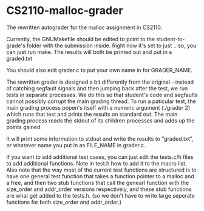 CS2110-malloc-grader
====================

The rewritten autograder for the malloc assignment in CS2110.

Currently, the GNUMakefile should be edited to point to the student-to-grade's folder with the submission inside.
Right now it's set to just ..
so, you can just run make. The results will both be printed out and put in a graded.txt

You should also edit grader.c to put your own name in for GRADER_NAME.

The rewritten grader is designed a bit differently from the original - instead of catching segfault signals and then jumping back after the test, we run tests in separate processes.
We do this so that student's code and segfaults cannot possibly corrupt the main grading thread.
To run a paticular test, the main grading process popen's itself with a numeric argument (./grader 2) which runs that test and prints the results on standard out.
The main grading process reads the stdout of its children processes and adds up the points gained.

It will print some information to stdout and write the results to "graded.txt", or whatever name you put in as FILE_NAME in grader.c.

If you want to add additional test cases, you can just edit the tests.c/h files to add additional functions. Note in test.h how to add it to the macro list. Also note that the way most of the current test functions are structured is to have one general test function that takes a function pointer to a malloc and a free, and then two stub functions that call the genearl function with the size_order and addr_order versions respectively, and these stub functions are what get added to the tests.h. (so we don't have to write large seperate functions for both size_order and addr_order.)

